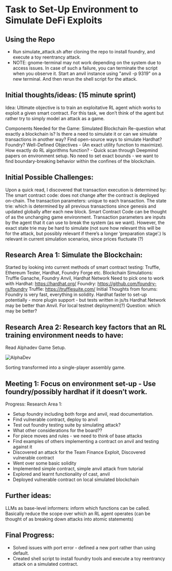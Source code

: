 # Task to Set-Up Environment to Simulate DeFi Exploits

## Using the Repo
- Run simulate_attack.sh after cloning the repo to install foundry, and execute a toy reentrancy attack.
- NOTE: gnome-terminal may not work depending on the system due to access issues. In case of such a failure, you can terminate the script when you observe it. Start an anvil instance using "anvil -p 9319" on a new terminal. And then rerun the shell script for the attack.
  
## Initial thoughts/ideas: (15 minute sprint)

Idea: Ultimate objective is to train an exploitative RL agent which works to exploit a given smart contract. For this task, we don’t think of the agent but rather try to simply model an attack as a game.

Components Needed for the Game: 
Simulated Blockchain 
Re-question what exactly a blockchain is? Is there a need to simulate it or can we simulate transactions in another way?
Find open-source ways to simulate 
Hardhat? Foundry?
Well-Defined Objectives - (An exact utility function to maximize). How exactly do RL algorithms function? - Quick scan through Deepmind papers on environment setup.
No need to set exact bounds - we want to find boundary-breaking behavior within the confines of the blockchain.

## Initial Possible Challenges:

Upon a quick read, I discovered that transaction execution is determined by:
The smart contract code: does not change after the contract is deployed on-chain.
The transaction parameters: unique to each transaction.
The state trie: which is determined by all previous transactions since genesis and updated globally after each new block.
Smart Contract Code can be thought of as the unchanging game environment. Transaction parameters are inputs by the agent that it can use to break the system (as we want). However, the exact state trie may be hard to simulate (not sure how relevant this will be for the attack, but possibly relevant if there’s a longer ‘preparation stage’.) Is relevant in current simulation scenarios, since prices fluctuate (?)



## Research Area 1: Simulate the Blockchain:
Started by looking into current methods of smart contract testing: Truffle, Ethereum Tester, Hardhat, Foundry Forge etc.
Blockchain Simulations: Truffle Ganache, Foundry Anvil, Hardhat Network
Need to pick one to work with
Hardhat: https://hardhat.org/ 
Foundry: https://github.com/foundry-rs/foundry 
Truffle: https://trufflesuite.com/ 
Initial Thoughts from forums: Foundry is very fast, everything in solidity. Hardhat faster to set-up potentially - more plugin support - but tests written in js/ts
Hardhat Network may be better than Anvil. For local testnet deployment(?)
Question: which may be better?


## Research Area 2: Research key factors that an RL training environment needs to have:

Read Alphadev Game Setup.

![AlphaDev](https://github.com/Xarangi/DeFiGameEnv/assets/62006231/977f6602-d820-4aa3-ae1f-e6058c9f1c78)

Sorting transformed into a single-player assembly game.


## Meeting 1: Focus on environment set-up - Use foundry/possibly hardhat if it doesn’t work.

Progress: Research Area 1:
- Setup foundry including both forge and anvil, read documentation.
- Find vulnerable contract, deploy to anvil
- Test out foundry testing suite by simulating attack?
- What other considerations for the board??
- For piece moves and rules - we need to think of base attacks
- Find examples of others implementing a contract on anvil and testing against it
- Discovered an attack for the Team Finance Exploit, Discovered vulnerable contract
- Went over some basic solidity
- Implemented simple contract, simple anvil attack from tutorial
- Explored and learnt functionality of cast, anvil
- Deployed vulnerable contract on local simulated blockchain


## Further ideas:

LLMs as base-level informers: inform which functions can be called. Basically reduce the scope over which an RL agent operates (can be thought of as breaking down attacks into atomic statements)

## Final Progress:
- Solved issues with port error - defined a new port rather than using default.
- Created shell script to install foundry tools and execute a toy reentrancy attack on a simulated contract.




